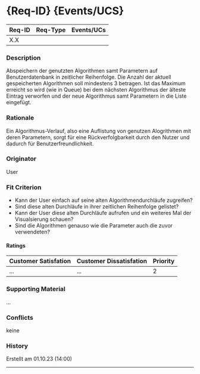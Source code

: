 # {Req-ID} {Events/UCS}

| Req-ID | Req-Type | Events/UCs |
|--------|----------|------------|
| X.X    |          |            |

### Description
Abspeichern der genutzten Algorithmen samt Parametern auf Benutzerdatenbank in zeitlicher Reihenfolge.
Die Anzahl der aktuell gespeicherten Algorithmen soll mindestens 3 betragen.
Ist das Maximum erreicht so wird (wie in Queue) bei dem nächsten Algorithmus der älteste Eintrag verworfen und der neue Algorithmus samt Parametern in die Liste eingefügt.

### Rationale
Ein Algorithmus-Verlauf, also eine Auflistung von genutzen Alogrithmen mit deren Parametern, sorgt für eine Rückverfolgbarkeit durch den Nutzer und dadurch für Benutzerfreundlichkeit.

### Originator
User

### Fit Criterion
- Kann der User einfach auf seine alten Algorithmendurchläufe zugreifen?
- Sind diese alten Durchläufe in ihrer zeitlichen Reihenfolge gelistet?
- Kann der User diese alten Durchläufe aufrufen und ein weiteres Mal der Visualsierung schauen?
- Sind die Algorithmen genauso wie die Parameter auch die zuvor verwendeten?

#### Ratings
| Customer Satisfation | Customer Dissatisfation | Priority |
|----------------------|-------------------------|----------|
| ...                  | ...                     | 2        |

### Supporting Material
...

### Conflicts
keine

### History
Erstellt am 01.10.23 (14:00)

---
